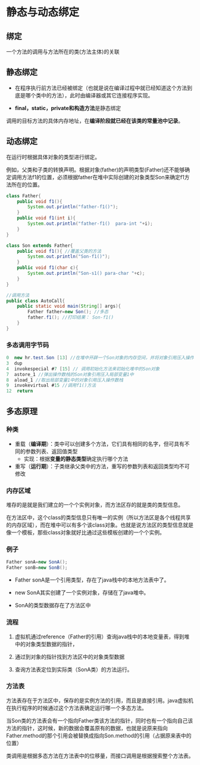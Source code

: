 # 静态与动态绑定

## 绑定

一个方法的调用与方法所在的类(方法主体)的关联

## 静态绑定

- 在程序执行前方法已经被绑定（也就是说在编译过程中就已经知道这个方法到底是哪个类中的方法），此时由编译器或其它连接程序实现。

- **final，static，private和构造方法**是静态绑定

调用的目标方法的具体内存地址，在**编译阶段就已经在该类的常量池中记录**。



## 动态绑定

在运行时根据具体对象的类型进行绑定。

例如，父类和子类的转换声明。根据对象(father)的声明类型(Father)还不能够确定调用方法f1的位置，必须根据father在堆中实际创建的对象类型Son来确定f1方法所在的位置。

```java
class Father{
	public void f1(){
		System.out.println("father-f1()");
	}
    public void f1(int i){
        System.out.println("father-f1()  para-int "+i);
    }
}

class Son extends Father{
	public void f1(){ //覆盖父类的方法
		System.out.println("Son-f1()");
	}
    public void f1(char c){
        System.out.println("Son-s1() para-char "+c);
    }
}

//调用方法
public class AutoCall{
	public static void main(String[] args){
		Father father=new Son(); //多态
		father.f1(); //打印结果： Son-f1()
	}
}
```

### 多态调用字节码

```java
0  new hr.test.Son [13] //在堆中开辟一个Son对象的内存空间，并将对象引用压入操作数栈
3  dup  
4  invokespecial #7 [15] // 调用初始化方法来初始化堆中的Son对象 
7  astore_1 //弹出操作数栈的Son对象引用压入局部变量1中
8  aload_1 //取出局部变量1中的对象引用压入操作数栈
9  invokevirtual #15 //调用f1()方法
12  return
```



## 多态原理

### 种类

- 重载（**编译期**）：类中可以创建多个方法，它们具有相同的名字，但可具有不同的参数列表、返回值类型
    - 实现：根据**变量的静态类型**确定执行哪个方法
- 重写（**运行期**）：子类继承父类中的方法，重写的参数列表和返回类型均不可修改

### 内存区域

堆存的是就是我们建立的一个个实例对象，而方法区存的就是类的类型信息。

在方法区中，这个class的类型信息只有唯一的实例（所以方法区是各个线程共享的内存区域），而在堆中可以有多个该class对象。也就是说方法区的类型信息就是像一个模板，那些class对象就好比通过这些模板创建的一个个实例。

### 例子

```java
Father sonA=new SonA();
Father sonB=new SonB(); 
```

- Father sonA是一个引用类型，存在了java栈中的本地方法表中了。

- new SonA其实创建了一个实例对象，存储在了java堆中。

- SonA的类型数据存在了方法区中

### 流程

1. 虚拟机通过reference（Father的引用）查询java栈中的本地变量表，得到堆中的对象类型数据的指针，

2. 通过到对象的指针找到方法区中的对象类型数据

3. 查询方法表定位到实际类（SonA类）的方法运行。

### 方法表

方法表存在于方法区中，保存的是实例方法的引用，而且是直接引用。java虚拟机在执行程序的时候通过这个方法表确定运行哪一个多态方法。

当Son类的方法表会有一个指向Father类该方法的指针，同时也有一个指向自己该方法的指针，这时候，新的数据会覆盖原有的数据，也就是说原来指向Father.method的那个引用会被替换成指向Son.method的引用（占据原来表中的位置）

类调用是根据多态方法在方法表中的位移量，而接口调用是根据搜索整个方法表。